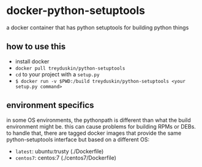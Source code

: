 # docker-python-setuptools
a docker container that has python setuptools for building python things

## how to use this

   * install docker
   * `docker pull treyduskin/python-setuptools`
   * `cd` to your project with a `setup.py`
   * `$ docker run -v $PWD:/build treyduskin/python-setuptools <your setup.py command>`

## environment specifics

in some OS environments, the pythonpath is different than what the build environment
might be.  this can cause problems for building RPMs or DEBs.  to handle that, there are
tagged docker images that provide the same python-setuptools interface but based
on a different OS:

   * `latest`: ubuntu:trusty (./Dockerfile)
   * `centos7`: centos:7 (./centos7/Dockerfile)
 
